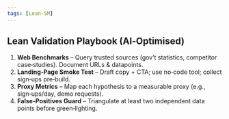 ```yaml
---
tags: [Lean‑SM]
---
```


## Lean Validation Playbook (AI‑Optimised)

1. **Web Benchmarks** – Query trusted sources (gov’t statistics, competitor case‑studies). Document URLs & datapoints.
2. **Landing‑Page Smoke Test** – Draft copy + CTA; use no‑code tool; collect sign‑ups pre‑build.
3. **Proxy Metrics** – Map each hypothesis to a measurable proxy (e.g., sign‑ups/day, demo requests).
4. **False‑Positives Guard** – Triangulate at least two independent data points before green‑lighting.

